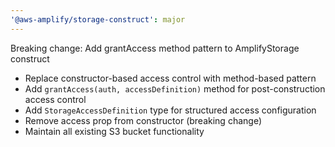 ```yaml
---
'@aws-amplify/storage-construct': major
---
```


Breaking change: Add grantAccess method pattern to AmplifyStorage construct

- Replace constructor-based access control with method-based pattern
- Add `grantAccess(auth, accessDefinition)` method for post-construction access control
- Add `StorageAccessDefinition` type for structured access configuration
- Remove access prop from constructor (breaking change)
- Maintain all existing S3 bucket functionality
